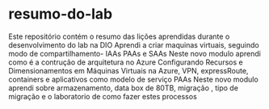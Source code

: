 # resumo-do-lab
Este repositório contém o resumo das lições aprendidas durante o desenvolvimento do lab na DIO
Aprendi a criar maquinas virtuais, seguindo modo de compartilhamento- IAAs PAAs e SAAs
Neste novo modulo aprendi como é a contrução de arquitetura no Azure
Configurando Recursos e Dimensionamentos em Máquinas Virtuais na Azure, VPN, expressRoute, containers e aplicativos como modelo de serviço PAAs
Neste novo modulo aprendi sobre armazenamento, data box de 80TB, migração , tipo de migração e o laboratorio de como fazer estes processos
